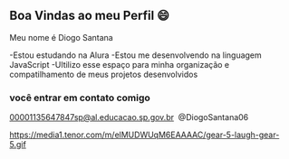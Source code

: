 ## Boa Vindas ao meu Perfil 😄

Meu nome é Diogo Santana

-Estou estudando na Alura
-Estou me desenvolvendo na linguagem JavaScript
-Ultilizo esse espaço para minha organização e compatilhamento de meus projetos desenvolvidos
### você entrar em contato comigo  
00001135647847sp@al.educacao.sp.gov.br
![]()
@DiogoSantana06

https://media1.tenor.com/m/elMUDWUqM6EAAAAC/gear-5-laugh-gear-5.gif

